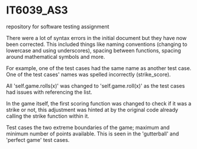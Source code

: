 # IT6039_AS3
repository for software testing assignment

There were a lot of syntax errors in the initial document but they have now been corrected. 
This included things like naming conventions (changing to lowercase and using underscores), spacing between functions, spacing around mathematical symbols and more.

For example, one of the test cases had the same name as another test case. 
One of the test cases' names was spelled incorrectly (strike_score).

All 'self.game.rolls(x)' was changed to 'self.game.roll(x)' as the test cases had issues with referencing the list. 

In the game itself, the first scoring function was changed to check if it was a strike or not, this adjustment was hinted at by the 
original code already calling the strike function within it. 

Test cases the two extreme boundaries of the game; maximum and minimum number of points available. This is seen in the 'gutterball' and 'perfect game' test cases.

